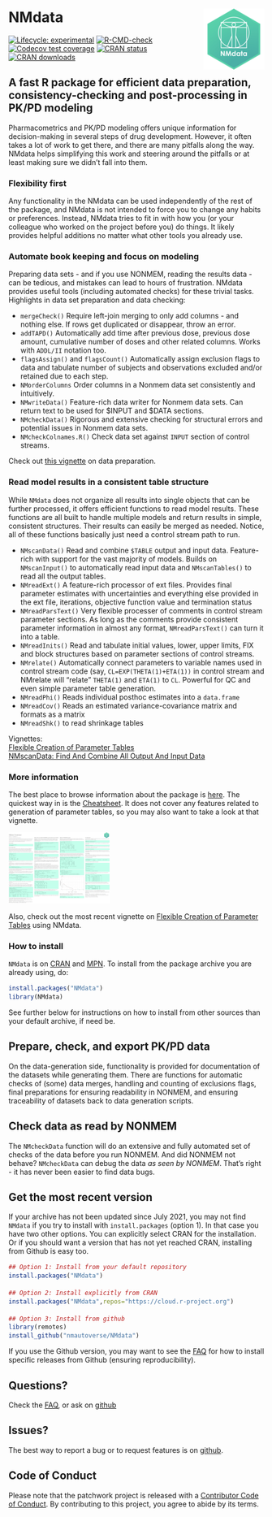 
<!-- README.md is generated from README.Rmd. Please edit that file -->

# NMdata<a href='https://nmautoverse.github.io/NMdata/'><img src='man/figures/logo.png' align="right" height="120" /></a>

<!-- badges: start -->

[![Lifecycle:
experimental](https://img.shields.io/badge/lifecycle-experimental-orange.svg)](https://lifecycle.r-lib.org/articles/stages.html)
[![R-CMD-check](https://github.com/nmautoverse/NMdata/workflows/R-CMD-check/badge.svg)](https://github.com/nmautoverse/NMdata/actions)
[![Codecov test
coverage](https://codecov.io/gh/NMautoverse/NMdata/branch/master/graph/badge.svg)](https://app.codecov.io/gh/nmautoverse/NMdata?branch=master)
[![CRAN
status](https://www.r-pkg.org/badges/version/NMdata)](https://CRAN.R-project.org/package=NMdata)
[![CRAN
downloads](https://cranlogs.r-pkg.org/badges/NMdata)](https://cran.r-project.org/package=NMdata)
<!-- badges: end -->

## A fast R package for efficient data preparation, consistency-checking and post-processing in PK/PD modeling

Pharmacometrics and PK/PD modeling offers unique information for
decision-making in several steps of drug development. However, it often
takes a lot of work to get there, and there are many pitfalls along the
way. NMdata helps simplifying this work and steering around the pitfalls
or at least making sure we didn’t fall into them.

### Flexibility first

Any functionality in the NMdata can be used independently of the rest of
the package, and NMdata is not intended to force you to change any
habits or preferences. Instead, NMdata tries to fit in with how you (or
your colleague who worked on the project before you) do things. It
likely provides helpful additions no matter what other tools you already
use.

### Automate book keeping and focus on modeling

Preparing data sets - and if you use NONMEM, reading the results data -
can be tedious, and mistakes can lead to hours of frustration. NMdata
provides useful tools (including automated checks) for these trivial
tasks. Highlights in data set preparation and data checking:

-   `mergeCheck()` Require left-join merging to only add columns - and
    nothing else. If rows get duplicated or disappear, throw an error.  
-   `addTAPD()` Automatically add time after previous dose, previous
    dose amount, cumulative number of doses and other related columns.
    Works with `ADDL/II` notation too.  
-   `flagsAssign()` and `flagsCount()` Automatically assign exclusion
    flags to data and tabulate number of subjects and observations
    excluded and/or retained due to each step.  
-   `NMorderColumns` Order columns in a Nonmem data set consistently and
    intuitively.  
-   `NMwriteData()` Feature-rich data writer for Nonmem data sets. Can
    return text to be used for $INPUT and $DATA sections.  
-   `NMcheckData()` Rigorous and extensive checking for structural
    errors and potential issues in Nonmem data sets.  
-   `NMcheckColnames.R()` Check data set against `INPUT` section of
    control streams.

Check out [this
vignette](https://nmautoverse.github.io/NMdata/articles/DataPrepare.html)
on data preparation.

### Read model results in a consistent table structure

While `NMdata` does not organize all results into single objects that
can be further processed, it offers efficient functions to read model
results. These functions are all built to handle multiple models and
return results in simple, consistent structures. Their results can
easily be merged as needed. Notice, all of these functions basically
just need a control stream path to run.

-   `NMscanData()` Read and combine `$TABLE` output and input data.
    Feature-rich with support for the vast majority of models. Builds on
    `NMscanInput()` to automatically read input data and
    `NMscanTables()` to read all the output tables.  
-   `NMreadExt()` A feature-rich processor of ext files. Provides final
    parameter estimates with uncertainties and everything else provided
    in the ext file, iterations, objective function value and
    termination status  
-   `NMreadParsText()` Very flexible processer of comments in control
    stream parameter sections. As long as the comments provide
    consistent parameter information in almost any format,
    `NMreadParsText()` can turn it into a table.  
-   `NMreadInits()` Read and tabulate initial values, lower, upper
    limits, FIX and block structures based on parameter sections of
    control streams.  
-   `NMrelate()` Automatically connect parameters to variable names used
    in control stream code (say, `CL=EXP(THETA(1)+ETA(1))` in control
    stream and NMrelate will “relate” `THETA(1)` and `ETA(1)` to `CL`.
    Powerful for QC and even simple parameter table generation.  
-   `NMreadPhi()` Reads individual posthoc estimates into a
    `data.frame`  
-   `NMreadCov()` Reads an estimated variance-covariance matrix and
    formats as a matrix  
-   `NMreadShk()` to read shrinkage tables

Vignettes:  
[Flexible Creation of Parameter
Tables](https://NMautoverse.github.io/NMdata/articles/ParameterTables.html)  
[NMscanData: Find And Combine All Output And Input
Data](https://NMautoverse.github.io/NMdata/articles/NMscanData.html)

### More information

The best place to browse information about the package is
[here](https://nmautoverse.github.io/NMdata/). The quickest way in is
the
[Cheatsheet](https://htmlpreview.github.io/?https://github.com/nmautoverse/NMdata/blob/master/vignettes/NMdata-cheat.html).
It does not cover any features related to generation of parameter
tables, so you may also want to take a look at that vignette.

<!-- ![Cheatsheet](man/figures/cheatsheet_icon_0010.png){width="15%"} -->
<!-- [Cheatsheet](https://htmlpreview.github.io/?https://github.com/nmautoverse/NMdata/blob/master/devel/NMdata-cheat.html) -->

<a href="https://htmlpreview.github.io/?https://github.com/nmautoverse/NMdata/blob/master/vignettes/NMdata-cheat.html"><img src="man/figures/cheatsheet_icon_0010.png" alt="CheatSheet" width="200"/></a>

Also, check out the most recent vignette on [Flexible Creation of
Parameter
Tables](https://NMautoverse.github.io/NMdata/articles/ParameterTables.html)
using NMdata.

### How to install

`NMdata` is on [CRAN](https://cran.r-project.org/package=NMdata) and
[MPN](https://mpn.metworx.com/docs/packages/NMdata). To install from the
package archive you are already using, do:

``` r
install.packages("NMdata")
library(NMdata)
```

See further below for instructions on how to install from other sources
than your default archive, if need be.

## Prepare, check, and export PK/PD data

On the data-generation side, functionality is provided for documentation
of the datasets while generating them. There are functions for automatic
checks of (some) data merges, handling and counting of exclusions flags,
final preparations for ensuring readability in NONMEM, and ensuring
traceability of datasets back to data generation scripts.

## Check data as read by NONMEM

The `NMcheckData` function will do an extensive and fully automated set
of checks of the data before you run NONMEM. And did NONMEM not behave?
`NMcheckData` can debug the data *as seen by NONMEM*. That’s right - it
has never been easier to find data bugs.

## Get the most recent version

If your archive has not been updated since July 2021, you may not find
`NMdata` if you try to install with `install.packages` (option 1). In
that case you have two other options. You can explicitly select CRAN for
the installation. Or if you should want a version that has not yet
reached CRAN, installing from Github is easy too.

``` r
## Option 1: Install from your default repository
install.packages("NMdata")

## Option 2: Install explicitly from CRAN
install.packages("NMdata",repos="https://cloud.r-project.org")

## Option 3: Install from github
library(remotes)
install_github("nmautoverse/NMdata")
```

If you use the Github version, you may want to see the
[FAQ](https://nmautoverse.github.io/NMdata/articles/NMdata-FAQ.html) for
how to install specific releases from Github (ensuring reproducibility).

## Questions?

Check the
[FAQ](https://nmautoverse.github.io/NMdata/articles/NMdata-FAQ.html), or
ask on [github](https://github.com/nmautoverse/NMdata/)

## Issues?

The best way to report a bug or to request features is on
[github](https://github.com/nmautoverse/NMdata/).

## Code of Conduct

Please note that the patchwork project is released with a [Contributor
Code of
Conduct](https://nmautoverse.github.io/NMdata/CODE_OF_CONDUCT.html). By
contributing to this project, you agree to abide by its terms.
